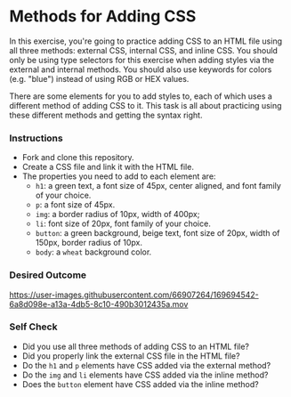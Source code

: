 # Methods for Adding CSS

In this exercise, you're going to practice adding CSS to an HTML file using all three methods: external CSS, internal CSS, and inline CSS. You should only be using type selectors for this exercise when adding styles via the external and internal methods. You should also use keywords for colors (e.g. "blue") instead of using RGB or HEX values.

There are some elements for you to add styles to, each of which uses a different method of adding CSS to it. This task is all about practicing using these different methods and getting the syntax right.

### Instructions
- Fork and clone this repository.
- Create a CSS file and link it with the HTML file.
- The properties you need to add to each element are:
   - `h1`: a green text, a font size of 45px, center aligned, and font family of your choice.
   - `p`:  a font size of 45px.
   - `img`: a border radius of 10px, width of 400px;
   - `li`: font size of 20px, font family of your choice.
   - `button`: a green background, beige text, font size of 20px, width of 150px, border radius of 10px.
   - `body`: a `wheat` background color.

### Desired Outcome



https://user-images.githubusercontent.com/66907264/169694542-6a8d098e-a13a-4db5-8c10-490b3012435a.mov




### Self Check
- Did you use all three methods of adding CSS to an HTML file?
- Did you properly link the external CSS file in the HTML file?
- Do the `h1` and `p` elements have CSS added via the external method?
- Do the `img` and `li` elements have CSS added via the inline method?
- Does the `button` element have CSS added via the inline method?
